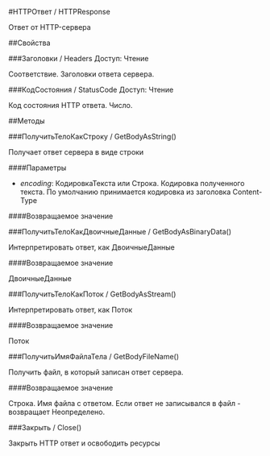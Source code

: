 
#HTTPОтвет / HTTPResponse

    
    
Ответ от HTTP-сервера


  
  
##Свойства
    
###Заголовки / Headers
Доступ: Чтение
    
    
Соответствие. Заголовки ответа сервера.


  
  
###КодСостояния / StatusCode
Доступ: Чтение
    
    
Код состояния HTTP ответа. Число.


  
  
##Методы
    
###ПолучитьТелоКакСтроку / GetBodyAsString()
    
    
    
Получает ответ сервера в виде строки


  
  
####Параметры

* *encoding*: КодировкаТекста или Строка. Кодировка полученного текста. По умолчанию принимается кодировка из заголовка Content-Type

####Возвращаемое значение

###ПолучитьТелоКакДвоичныеДанные / GetBodyAsBinaryData()
    
    
    
Интерпретировать ответ, как ДвоичныеДанные


  
  
####Возвращаемое значение

ДвоичныеДанные

  
###ПолучитьТелоКакПоток / GetBodyAsStream()
    
    
    
Интерпретировать ответ, как Поток


  
  
####Возвращаемое значение

Поток

  
###ПолучитьИмяФайлаТела / GetBodyFileName()
    
    
    
Получить файл, в который записан ответ сервера.


  
  
####Возвращаемое значение

Строка. Имя файла с ответом. Если ответ не записывался в файл - возвращает Неопределено.

  
###Закрыть / Close()
    
    
    
Закрыть HTTP ответ и освободить ресурсы


  
  